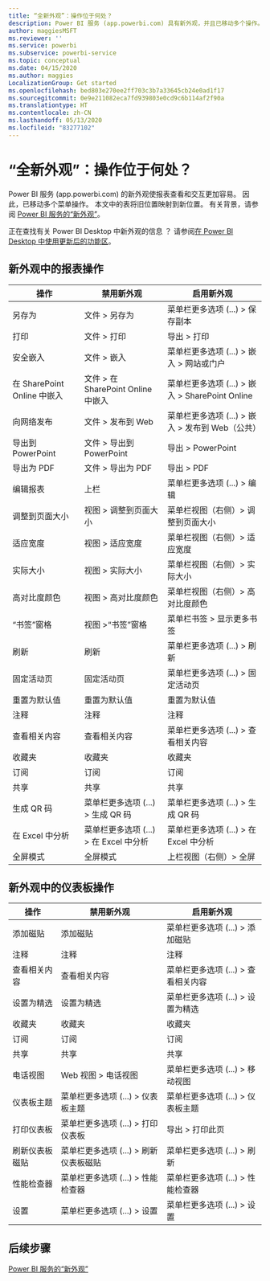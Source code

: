 ```yaml
---
title: “全新外观”：操作位于何处？
description: Power BI 服务 (app.powerbi.com) 具有新外观，并且已移动多个操作。 本文提供了将旧位置映射到新位置的表。
author: maggiesMSFT
ms.reviewer: ''
ms.service: powerbi
ms.subservice: powerbi-service
ms.topic: conceptual
ms.date: 04/15/2020
ms.author: maggies
LocalizationGroup: Get started
ms.openlocfilehash: bed803e270ee2ff703c3b7a33645cb24e0ad1f17
ms.sourcegitcommit: 0e9e211082eca7fd939803e0cd9c6b114af2f90a
ms.translationtype: HT
ms.contentlocale: zh-CN
ms.lasthandoff: 05/13/2020
ms.locfileid: "83277102"
---
```

# <a name="the-new-look-where-did-the-actions-go"></a>“全新外观”：操作位于何处？

Power BI 服务 (app.powerbi.com) 的新外观使报表查看和交互更加容易。 因此，已移动多个菜单操作。 本文中的表将旧位置映射到新位置。 有关背景，请参阅 [Power BI 服务的“新外观”](service-new-look.md)。

正在查找有关 Power BI Desktop 中新外观的信息  ？ 请参阅[在 Power BI Desktop 中使用更新后的功能区](create-reports/desktop-ribbon.md)。

## <a name="report-actions-in-the-new-look"></a>新外观中的报表操作

|操作  |禁用新外观  |启用新外观  |
|---------|---------|---------|
| 另存为 | 文件 > 另存为  | 菜单栏更多选项 (...) > 保存副本 |
| 打印 | 文件 > 打印 | 导出 > 打印 |
| 安全嵌入 | 文件 > 嵌入 | 菜单栏更多选项 (...) > 嵌入 > 网站或门户 |
| 在 SharePoint Online 中嵌入 | 文件 > 在 SharePoint Online 中嵌入 | 菜单栏更多选项 (...) > 嵌入 > SharePoint Online |
| 向网络发布 | 文件 > 发布到 Web | 菜单栏更多选项 (...) > 嵌入 > 发布到 Web（公共） |
| 导出到 PowerPoint | 文件 > 导出到 PowerPoint | 导出 > PowerPoint |
| 导出为 PDF | 文件 > 导出为 PDF | 导出 > PDF |
|编辑报表  | 上栏   | 菜单栏更多选项 (...) > 编辑 |
| 调整到页面大小 | 视图 > 调整到页面大小 | 菜单栏视图（右侧）> 调整到页面大小 |
| 适应宽度 | 视图 > 适应宽度 | 菜单栏视图（右侧）> 适应宽度 |
| 实际大小 | 视图 > 实际大小 | 菜单栏视图（右侧）> 实际大小 |
| 高对比度颜色 | 视图 > 高对比度颜色 | 菜单栏视图（右侧）> 高对比度颜色 |
| “书签”窗格 | 视图 >“书签”窗格 |  菜单栏书签 > 显示更多书签 |
| 刷新 | 刷新 | 菜单栏更多选项 (...) > 刷新 |
| 固定活动页 | 固定活动页 | 菜单栏更多选项 (...) > 固定活动页 |
| 重置为默认值 | 重置为默认值 | 重置为默认值 |
| 注释 | 注释 | 注释 |
| 查看相关内容 | 查看相关内容 | 菜单栏更多选项 (...) > 查看相关内容 |
| 收藏夹 | 收藏夹 | 收藏夹 |
| 订阅 | 订阅 |订阅 |
| 共享 | 共享 | 共享 |
| 生成 QR 码 | 菜单栏更多选项 (...) > 生成 QR 码 | 菜单栏更多选项 (...) > 生成 QR 码 |
| 在 Excel 中分析 | 菜单栏更多选项 (...) > 在 Excel 中分析 | 菜单栏更多选项 (...) > 在 Excel 中分析 |
| 全屏模式 | 全屏模式 | 上栏视图（右侧）> 全屏 |

## <a name="dashboard-actions-in-the-new-look"></a>新外观中的仪表板操作

|操作  |禁用新外观  |启用新外观  |
|---------|---------|---------|
| 添加磁贴 | 添加磁贴 | 菜单栏更多选项 (...) > 添加磁贴 |
| 注释 | 注释 | 注释 |
| 查看相关内容 | 查看相关内容 | 菜单栏更多选项 (...) > 查看相关内容 |
| 设置为精选 | 设置为精选| 菜单栏更多选项 (...) > 设置为精选|
| 收藏夹 | 收藏夹 | 收藏夹 |
| 订阅 | 订阅 |订阅 |
| 共享 | 共享 | 共享 |
| 电话视图 | Web 视图 > 电话视图 | 菜单栏更多选项 (...) > 移动视图 |
| 仪表板主题 | 菜单栏更多选项 (...) > 仪表板主题 | 菜单栏更多选项 (...) > 仪表板主题 |
| 打印仪表板 | 菜单栏更多选项 (...) > 打印仪表板 | 导出 > 打印此页 |
| 刷新仪表板磁贴 | 菜单栏更多选项 (...) > 刷新仪表板磁贴 | 菜单栏更多选项 (...) > 刷新 |
| 性能检查器 | 菜单栏更多选项 (...) > 性能检查器 | 菜单栏更多选项 (...) > 性能检查器 |
| 设置 | 菜单栏更多选项 (...) > 设置 | 菜单栏更多选项 (...) > 设置 |

## <a name="next-steps"></a>后续步骤

[Power BI 服务的“新外观”](service-new-look.md)
